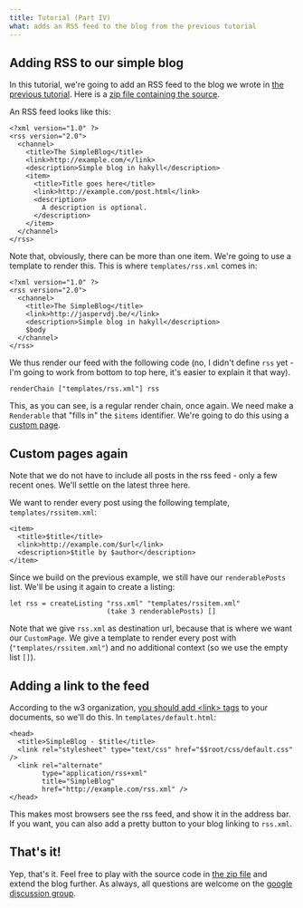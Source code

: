 ```yaml
---
title: Tutorial (Part IV)
what: adds an RSS feed to the blog from the previous tutorial
---
```


## Adding RSS to our simple blog

In this tutorial, we're going to add an RSS feed to the blog we wrote in
[the previous tutorial](tutorial2.html). Here is a
[zip file containing the source](examples/rssblog.zip).

An RSS feed looks like this:

~~~~~{.xml}
<?xml version="1.0" ?>
<rss version="2.0">
  <channel>
    <title>The SimpleBlog</title>
    <link>http://example.com/</link>
    <description>Simple blog in hakyll</description>
    <item>
      <title>Title goes here</title>
      <link>http://example.com/post.html</link>
      <description>
        A description is optional.
      </description>
    </item>
  </channel>
</rss>
~~~~~

Note that, obviously, there can be more than one item. We're going to use a
template to render this. This is where `templates/rss.xml` comes in:

~~~~~{.xml}
<?xml version="1.0" ?>
<rss version="2.0">
  <channel>
    <title>The SimpleBlog</title>
    <link>http://jaspervdj.be/</link>
    <description>Simple blog in hakyll</description>
    $body
  </channel> 
</rss>
~~~~~

We thus render our feed with the following code (no, I didn't define `rss`
yet - I'm going to work from bottom to top here, it's easier to explain it
that way).

~~~~~{.haskell}
renderChain ["templates/rss.xml"] rss
~~~~~

This, as you can see, is a regular render chain, once again. We need make a
`Renderable` that "fills in" the `$items` identifier. We're going to do this
using a [custom page](tutorial2.html#custom-pages).

## Custom pages again

Note that we do not have to include all posts in the rss feed - only a few
recent ones. We'll settle on the latest three here.

We want to render every post using the following template,
`templates/rssitem.xml`:

~~~~~{.haskell}
<item>
  <title>$title</title>
  <link>http://example.com/$url</link>
  <description>$title by $author</description>
</item>
~~~~~

Since we build on the previous example, we still have our `renderablePosts`
list. We'll be using it again to create a listing:

~~~~~{.haskell}
let rss = createListing "rss.xml" "templates/rssitem.xml"
                        (take 3 renderablePosts) []
~~~~~

Note that we give `rss.xml` as destination url, because that is where we want
our `CustomPage`. We give a template to render every post with
(`"templates/rssitem.xml"`) and no additional context (so we use the empty list
`[]`).

## Adding a link to the feed

According to the w3 organization,
[you should add \<link\> tags](http://www.w3.org/QA/Tips/use-links) to your
documents, so we'll do this. In `templates/default.html`:

~~~~~~{.html}
<head>
  <title>SimpleBlog - $title</title>
  <link rel="stylesheet" type="text/css" href="$$root/css/default.css" />
  <link rel="alternate"
        type="application/rss+xml"
        title="SimpleBlog"
        href="http://example.com/rss.xml" />
</head>
~~~~~~

This makes most browsers see the rss feed, and show it in the address bar.
If you want, you can also add a pretty button to your blog linking to
`rss.xml`.

## That's it!

Yep, that's it. Feel free to play with the source code in
[the zip file](examples/rssblog.zip) and extend the blog further. As always,
all questions are welcome on the
[google discussion group](http://groups.google.com/group/hakyll).
